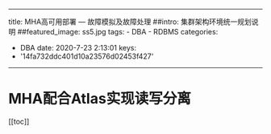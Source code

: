 ---
title: MHA高可用部署 — 故障模拟及故障处理
##intro:  集群架构环境统一规划说明
##featured_image: ss5.jpg
tags: 
    - DBA
    - RDBMS
categories: 
 - DBA
date: 2020-7-23 2:13:01
keys:
 - '14fa732ddc401d10a23576d02453f427'
------

#  MHA配合Atlas实现读写分离

[[toc]]